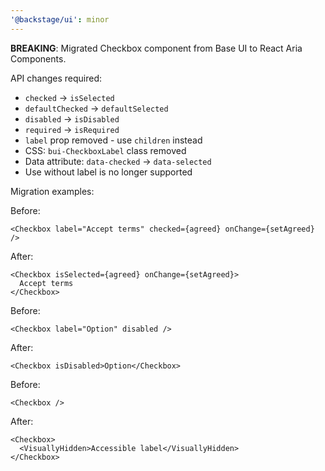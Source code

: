 ```yaml
---
'@backstage/ui': minor
---
```


**BREAKING**: Migrated Checkbox component from Base UI to React Aria Components.

API changes required:

- `checked` → `isSelected`
- `defaultChecked` → `defaultSelected`
- `disabled` → `isDisabled`
- `required` → `isRequired`
- `label` prop removed - use `children` instead
- CSS: `bui-CheckboxLabel` class removed
- Data attribute: `data-checked` → `data-selected`
- Use without label is no longer supported

Migration examples:

Before:

```tsx
<Checkbox label="Accept terms" checked={agreed} onChange={setAgreed} />
```

After:

```tsx
<Checkbox isSelected={agreed} onChange={setAgreed}>
  Accept terms
</Checkbox>
```

Before:

```tsx
<Checkbox label="Option" disabled />
```

After:

```tsx
<Checkbox isDisabled>Option</Checkbox>
```

Before:

```tsx
<Checkbox />
```

After:

```tsx
<Checkbox>
  <VisuallyHidden>Accessible label</VisuallyHidden>
</Checkbox>
```
